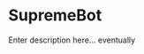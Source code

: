 # SupremeBot
Enter description here... eventually

<!-- ## What You Need To Do
* **Download/Use the Google Chrome browser for best results**
* **Create your own secrets.py file that has the two lines of code below:**
  ```
  username = "enter-account-username-here"
  password = "enter-corresponding-account-password-here"
  ```
  *Make sure secrets.py is in the same directory as main.py.*
  
* **Run the main.py file in the terminal or python shell with the command**
  ```
  python3 main.py
  ```
  *If you're not running python3, make sure to use the correct command to run your python files.* -->
